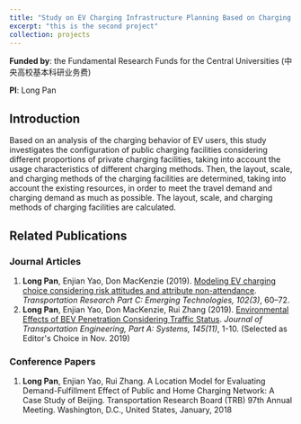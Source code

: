 ```yaml
---
title: "Study on EV Charging Infrastructure Planning Based on Charging Behavior (基于充电行为分析的电动汽车充电设施布局规划研究)"
excerpt: "this is the second project"
collection: projects
---
```



**Funded by**: the Fundamental Research Funds for the Central Universities (中央高校基本科研业务费)

**PI**: Long Pan

## Introduction
Based on an analysis of the charging behavior of EV users, this study investigates the configuration of public charging facilities considering different proportions of private charging facilities, taking into account the usage characteristics of different charging methods. Then, the layout, scale, and charging methods of the charging facilities are determined, taking into account the existing resources, in order to meet the travel demand and charging demand as much as possible. The layout, scale, and charging methods of charging facilities are calculated.

## Related Publications
### Journal Articles
1. **Long Pan**, Enjian Yao, Don MacKenzie (2019). [Modeling EV charging choice considering risk attitudes and attribute non-attendance](https://doi.org/10.1016/j.trc.2019.03.007). *Transportation Research Part C: Emerging Technologies, 102(3)*, 60–72.
1. **Long Pan**, Enjian Yao, Don MacKenzie, Rui Zhang (2019). [Environmental Effects of BEV Penetration Considering Traffic Status](https://doi.org/10.1061/JTEPBS.0000275). *Journal of Transportation Engineering, Part A: Systems, 145(11)*, 1-10. (Selected as Editor's Choice in Nov. 2019)

### Conference Papers
1. **Long Pan**, Enjian Yao, Rui Zhang. A Location Model for Evaluating Demand-Fulfillment Effect of Public and Home Charging Network: A Case Study of Beijing. Transportation Research Board (TRB) 97th Annual Meeting. Washington, D.C., United States, January, 2018

